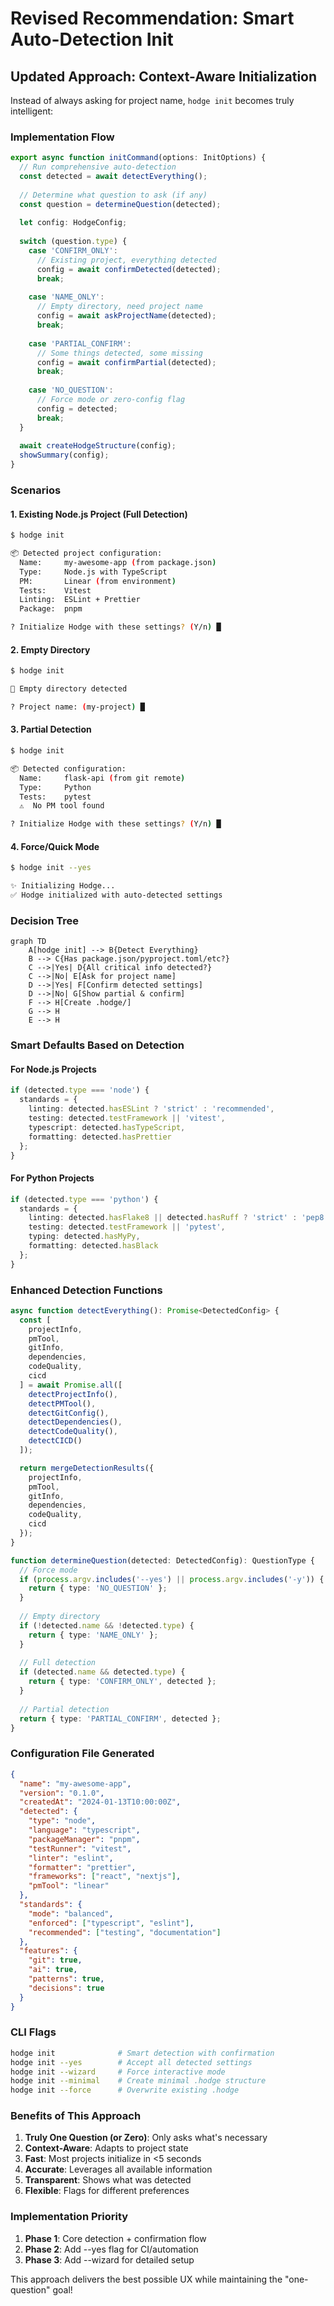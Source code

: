# Revised Recommendation: Smart Auto-Detection Init

## Updated Approach: Context-Aware Initialization

Instead of always asking for project name, `hodge init` becomes truly intelligent:

### Implementation Flow

```typescript
export async function initCommand(options: InitOptions) {
  // Run comprehensive auto-detection
  const detected = await detectEverything();
  
  // Determine what question to ask (if any)
  const question = determineQuestion(detected);
  
  let config: HodgeConfig;
  
  switch (question.type) {
    case 'CONFIRM_ONLY':
      // Existing project, everything detected
      config = await confirmDetected(detected);
      break;
      
    case 'NAME_ONLY':
      // Empty directory, need project name
      config = await askProjectName(detected);
      break;
      
    case 'PARTIAL_CONFIRM':
      // Some things detected, some missing
      config = await confirmPartial(detected);
      break;
      
    case 'NO_QUESTION':
      // Force mode or zero-config flag
      config = detected;
      break;
  }
  
  await createHodgeStructure(config);
  showSummary(config);
}
```

### Scenarios

#### 1. Existing Node.js Project (Full Detection)
```bash
$ hodge init

📦 Detected project configuration:
  Name:     my-awesome-app (from package.json)
  Type:     Node.js with TypeScript
  PM:       Linear (from environment)
  Tests:    Vitest
  Linting:  ESLint + Prettier
  Package:  pnpm

? Initialize Hodge with these settings? (Y/n) █
```

#### 2. Empty Directory
```bash
$ hodge init

📂 Empty directory detected

? Project name: (my-project) █
```

#### 3. Partial Detection
```bash
$ hodge init

📦 Detected configuration:
  Name:     flask-api (from git remote)
  Type:     Python
  Tests:    pytest
  ⚠️  No PM tool found

? Initialize Hodge with these settings? (Y/n) █
```

#### 4. Force/Quick Mode
```bash
$ hodge init --yes

✨ Initializing Hodge...
✅ Hodge initialized with auto-detected settings
```

### Decision Tree

```mermaid
graph TD
    A[hodge init] --> B{Detect Everything}
    B --> C{Has package.json/pyproject.toml/etc?}
    C -->|Yes| D{All critical info detected?}
    C -->|No| E[Ask for project name]
    D -->|Yes| F[Confirm detected settings]
    D -->|No| G[Show partial & confirm]
    F --> H[Create .hodge/]
    G --> H
    E --> H
```

### Smart Defaults Based on Detection

#### For Node.js Projects
```typescript
if (detected.type === 'node') {
  standards = {
    linting: detected.hasESLint ? 'strict' : 'recommended',
    testing: detected.testFramework || 'vitest',
    typescript: detected.hasTypeScript,
    formatting: detected.hasPrettier
  };
}
```

#### For Python Projects
```typescript
if (detected.type === 'python') {
  standards = {
    linting: detected.hasFlake8 || detected.hasRuff ? 'strict' : 'pep8',
    testing: detected.testFramework || 'pytest',
    typing: detected.hasMyPy,
    formatting: detected.hasBlack
  };
}
```

### Enhanced Detection Functions

```typescript
async function detectEverything(): Promise<DetectedConfig> {
  const [
    projectInfo,
    pmTool,
    gitInfo,
    dependencies,
    codeQuality,
    cicd
  ] = await Promise.all([
    detectProjectInfo(),
    detectPMTool(),
    detectGitConfig(),
    detectDependencies(),
    detectCodeQuality(),
    detectCICD()
  ]);

  return mergeDetectionResults({
    projectInfo,
    pmTool,
    gitInfo,
    dependencies,
    codeQuality,
    cicd
  });
}

function determineQuestion(detected: DetectedConfig): QuestionType {
  // Force mode
  if (process.argv.includes('--yes') || process.argv.includes('-y')) {
    return { type: 'NO_QUESTION' };
  }
  
  // Empty directory
  if (!detected.name && !detected.type) {
    return { type: 'NAME_ONLY' };
  }
  
  // Full detection
  if (detected.name && detected.type) {
    return { type: 'CONFIRM_ONLY', detected };
  }
  
  // Partial detection
  return { type: 'PARTIAL_CONFIRM', detected };
}
```

### Configuration File Generated

```json
{
  "name": "my-awesome-app",
  "version": "0.1.0",
  "createdAt": "2024-01-13T10:00:00Z",
  "detected": {
    "type": "node",
    "language": "typescript",
    "packageManager": "pnpm",
    "testRunner": "vitest",
    "linter": "eslint",
    "formatter": "prettier",
    "frameworks": ["react", "nextjs"],
    "pmTool": "linear"
  },
  "standards": {
    "mode": "balanced",
    "enforced": ["typescript", "eslint"],
    "recommended": ["testing", "documentation"]
  },
  "features": {
    "git": true,
    "ai": true,
    "patterns": true,
    "decisions": true
  }
}
```

### CLI Flags

```bash
hodge init              # Smart detection with confirmation
hodge init --yes        # Accept all detected settings
hodge init --wizard     # Force interactive mode
hodge init --minimal    # Create minimal .hodge structure
hodge init --force      # Overwrite existing .hodge
```

### Benefits of This Approach

1. **Truly One Question (or Zero)**: Only asks what's necessary
2. **Context-Aware**: Adapts to project state
3. **Fast**: Most projects initialize in <5 seconds
4. **Accurate**: Leverages all available information
5. **Transparent**: Shows what was detected
6. **Flexible**: Flags for different preferences

### Implementation Priority

1. **Phase 1**: Core detection + confirmation flow
2. **Phase 2**: Add --yes flag for CI/automation
3. **Phase 3**: Add --wizard for detailed setup

This approach delivers the best possible UX while maintaining the "one-question" goal!